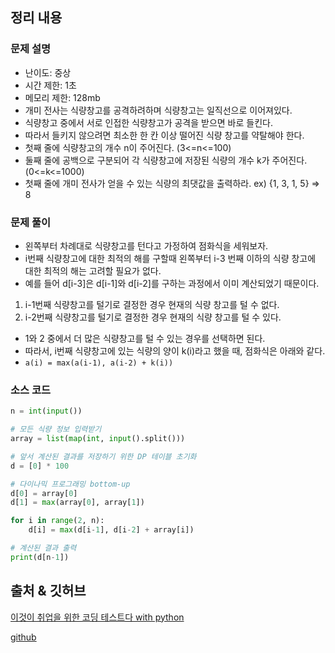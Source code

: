 ## 정리 내용
### 문제 설명
- 난이도: 중상
- 시간 제한: 1초
- 메모리 제한: 128mb
- 개미 전사는 식량창고를 공격하려하며 식량창고는 일직선으로 이어져있다.
- 식량창고 중에서 서로 인접한 식량창고가 공격을 받으면 바로 들킨다.
- 따라서 들키지 않으려면 최소한 한 칸 이상 떨어진 식량 창고를 약탈해야 한다.
- 첫째 줄에 식량창고의 개수 n이 주어진다. (3<=n<=100)
- 둘째 줄에 공백으로 구분되어 각 식량창고에 저장된 식량의 개수 k가 주어진다.(0<=k<=1000)
- 첫째 줄에 개미 전사가 얻을 수 있는 식량의 최댓값을 출력하라.
ex) {1, 3, 1, 5} => 8

### 문제 풀이
- 왼쪽부터 차례대로 식량창고를 턴다고 가정하여 점화식을 세워보자.
- i번째 식량창고에 대한 최적의 해를 구할때 왼쪽부터 i-3 번째 이하의 식량 창고에 대한 최적의 해는 고려할 필요가 없다.
- 예를 들어 d[i-3]은 d[i-1]와 d[i-2]를 구하는 과정에서 이미 계산되었기 때문이다.
1) i-1번째 식량창고를 털기로 결정한 경우 현재의 식량 창고를 털 수 없다.
2) i-2번째 식량창고를 털기로 결정한 경우 현재의 식량 창고를 털 수 있다.
- 1와 2 중에서 더 많은 식량창고를 털 수 있는 경우를 선택하면 된다.
- 따라서, i번째 식량창고에 있는 식량의 양이 k(i)라고 했을 때, 점화식은 아래와 같다.
- `a(i) = max(a(i-1), a(i-2) + k(i))`

### 소스 코드
```python
n = int(input())

# 모든 식량 정보 입력받기
array = list(map(int, input().split()))

# 앞서 계산된 결과를 저장하기 위한 DP 테이블 초기화
d = [0] * 100

# 다이나믹 프로그래밍 bottom-up
d[0] = array[0]
d[1] = max(array[0], array[1])

for i in range(2, n):
    d[i] = max(d[i-1], d[i-2] + array[i])

# 계산된 결과 출력
print(d[n-1])
```

## 출처 & 깃허브
[이것이 취업을 위한 코딩 테스트다 with python](http://www.yes24.com/Product/Goods/91433923)

[github](https://github.com/KYUSEONGHAN/python-for-coding-test)